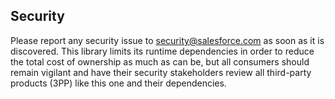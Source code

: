 ## Security

<!-- From https://github.com/salesforce/oss-template/blob/master/SECURITY.md -->
<!-- START doctoc generated TOC please keep comment here to allow auto update -->
<!-- END doctoc generated TOC please keep comment here to allow auto update -->

Please report any security issue to [security@salesforce.com](mailto:security@salesforce.com)
as soon as it is discovered. This library limits its runtime dependencies in
order to reduce the total cost of ownership as much as can be, but all consumers
should remain vigilant and have their security stakeholders review all third-party
products (3PP) like this one and their dependencies.
